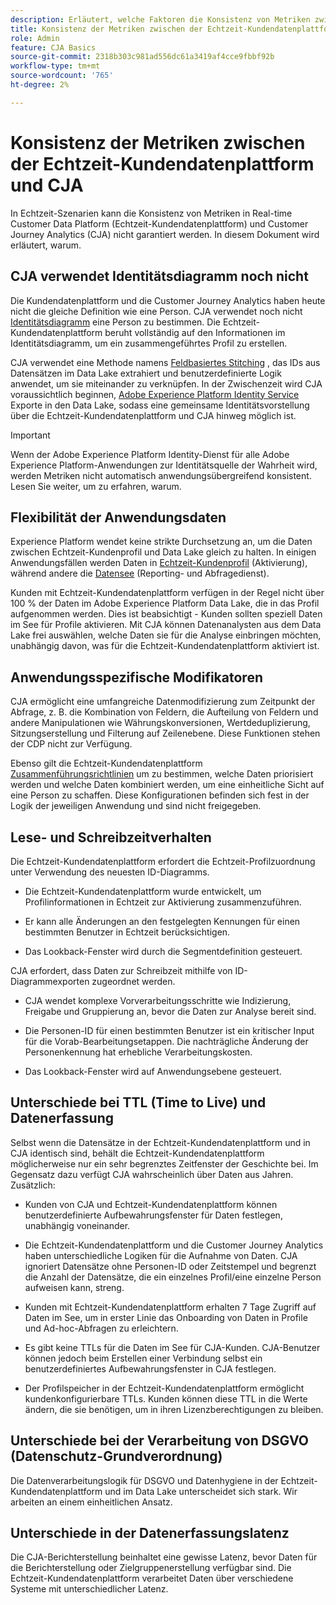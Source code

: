 ```yaml
---
description: Erläutert, welche Faktoren die Konsistenz von Metriken zwischen Real-time Customer Data Platform (Echtzeit-Kundendatenplattform) und CJA beeinflussen.
title: Konsistenz der Metriken zwischen der Echtzeit-Kundendatenplattform und CJA
role: Admin
feature: CJA Basics
source-git-commit: 2318b303c981ad556dc61a3419af4cce9fbbf92b
workflow-type: tm+mt
source-wordcount: '765'
ht-degree: 2%

---
```



# Konsistenz der Metriken zwischen der Echtzeit-Kundendatenplattform und CJA

In Echtzeit-Szenarien kann die Konsistenz von Metriken in Real-time Customer Data Platform (Echtzeit-Kundendatenplattform) und Customer Journey Analytics (CJA) nicht garantiert werden. In diesem Dokument wird erläutert, warum.

## CJA verwendet Identitätsdiagramm noch nicht

Die Kundendatenplattform und die Customer Journey Analytics haben heute nicht die gleiche Definition wie eine Person. CJA verwendet noch nicht [Identitätsdiagramm](https://experienceleague.adobe.com/docs/experience-platform/identity/home.html?lang=de) eine Person zu bestimmen. Die Echtzeit-Kundendatenplattform beruht vollständig auf den Informationen im Identitätsdiagramm, um ein zusammengeführtes Profil zu erstellen.

CJA verwendet eine Methode namens [Feldbasiertes Stitching](/help/connections/cca/overview.md) , das IDs aus Datensätzen im Data Lake extrahiert und benutzerdefinierte Logik anwendet, um sie miteinander zu verknüpfen. In der Zwischenzeit wird CJA voraussichtlich beginnen, [Adobe Experience Platform Identity Service](https://experienceleague.adobe.com/docs/experience-platform/identity/home.html?lang=en) Exporte in den Data Lake, sodass eine gemeinsame Identitätsvorstellung über die Echtzeit-Kundendatenplattform und CJA hinweg möglich ist.

>[!IMPORTANT]
>
>Wenn der Adobe Experience Platform Identity-Dienst für alle Adobe Experience Platform-Anwendungen zur Identitätsquelle der Wahrheit wird, werden Metriken nicht automatisch anwendungsübergreifend konsistent. Lesen Sie weiter, um zu erfahren, warum.

## Flexibilität der Anwendungsdaten

Experience Platform wendet keine strikte Durchsetzung an, um die Daten zwischen Echtzeit-Kundenprofil und Data Lake gleich zu halten. In einigen Anwendungsfällen werden Daten in [Echtzeit-Kundenprofil](https://experienceleague.adobe.com/docs/experience-platform/rtcdp/profile/profile-overview.html?lang=en) (Aktivierung), während andere die [Datensee](https://business.adobe.com/blog/basics/data-lake) (Reporting- und Abfragedienst).

Kunden mit Echtzeit-Kundendatenplattform verfügen in der Regel nicht über 100 % der Daten im Adobe Experience Platform Data Lake, die in das Profil aufgenommen werden. Dies ist beabsichtigt - Kunden sollten speziell Daten im See für Profile aktivieren. Mit CJA können Datenanalysten aus dem Data Lake frei auswählen, welche Daten sie für die Analyse einbringen möchten, unabhängig davon, was für die Echtzeit-Kundendatenplattform aktiviert ist.

## Anwendungsspezifische Modifikatoren

CJA ermöglicht eine umfangreiche Datenmodifizierung zum Zeitpunkt der Abfrage, z. B. die Kombination von Feldern, die Aufteilung von Feldern und andere Manipulationen wie Währungskonversionen, Wertdeduplizierung, Sitzungserstellung und Filterung auf Zeilenebene. Diese Funktionen stehen der CDP nicht zur Verfügung.

Ebenso gilt die Echtzeit-Kundendatenplattform [Zusammenführungsrichtlinien](https://experienceleague.adobe.com/docs/experience-platform/profile/merge-policies/overview.html?lang=en) um zu bestimmen, welche Daten priorisiert werden und welche Daten kombiniert werden, um eine einheitliche Sicht auf eine Person zu schaffen. Diese Konfigurationen befinden sich fest in der Logik der jeweiligen Anwendung und sind nicht freigegeben.

## Lese- und Schreibzeitverhalten

Die Echtzeit-Kundendatenplattform erfordert die Echtzeit-Profilzuordnung unter Verwendung des neuesten ID-Diagramms.

* Die Echtzeit-Kundendatenplattform wurde entwickelt, um Profilinformationen in Echtzeit zur Aktivierung zusammenzuführen.

* Er kann alle Änderungen an den festgelegten Kennungen für einen bestimmten Benutzer in Echtzeit berücksichtigen.

* Das Lookback-Fenster wird durch die Segmentdefinition gesteuert.

CJA erfordert, dass Daten zur Schreibzeit mithilfe von ID-Diagrammexporten zugeordnet werden.

* CJA wendet komplexe Vorverarbeitungsschritte wie Indizierung, Freigabe und Gruppierung an, bevor die Daten zur Analyse bereit sind.

* Die Personen-ID für einen bestimmten Benutzer ist ein kritischer Input für die Vorab-Bearbeitungsetappen. Die nachträgliche Änderung der Personenkennung hat erhebliche Verarbeitungskosten.

* Das Lookback-Fenster wird auf Anwendungsebene gesteuert.

## Unterschiede bei TTL (Time to Live) und Datenerfassung

Selbst wenn die Datensätze in der Echtzeit-Kundendatenplattform und in CJA identisch sind, behält die Echtzeit-Kundendatenplattform möglicherweise nur ein sehr begrenztes Zeitfenster der Geschichte bei. Im Gegensatz dazu verfügt CJA wahrscheinlich über Daten aus Jahren. Zusätzlich:

* Kunden von CJA und Echtzeit-Kundendatenplattform können benutzerdefinierte Aufbewahrungsfenster für Daten festlegen, unabhängig voneinander.

* Die Echtzeit-Kundendatenplattform und die Customer Journey Analytics haben unterschiedliche Logiken für die Aufnahme von Daten. CJA ignoriert Datensätze ohne Personen-ID oder Zeitstempel und begrenzt die Anzahl der Datensätze, die ein einzelnes Profil/eine einzelne Person aufweisen kann, streng.

* Kunden mit Echtzeit-Kundendatenplattform erhalten 7 Tage Zugriff auf Daten im See, um in erster Linie das Onboarding von Daten in Profile und Ad-hoc-Abfragen zu erleichtern.

* Es gibt keine TTLs für die Daten im See für CJA-Kunden. CJA-Benutzer können jedoch beim Erstellen einer Verbindung selbst ein benutzerdefiniertes Aufbewahrungsfenster in CJA festlegen.

* Der Profilspeicher in der Echtzeit-Kundendatenplattform ermöglicht kundenkonfigurierbare TTLs. Kunden können diese TTL in die Werte ändern, die sie benötigen, um in ihren Lizenzberechtigungen zu bleiben.

## Unterschiede bei der Verarbeitung von DSGVO (Datenschutz-Grundverordnung)

Die Datenverarbeitungslogik für DSGVO und Datenhygiene in der Echtzeit-Kundendatenplattform und im Data Lake unterscheidet sich stark. Wir arbeiten an einem einheitlichen Ansatz.

## Unterschiede in der Datenerfassungslatenz

Die CJA-Berichterstellung beinhaltet eine gewisse Latenz, bevor Daten für die Berichterstellung oder Zielgruppenerstellung verfügbar sind. Die Echtzeit-Kundendatenplattform verarbeitet Daten über verschiedene Systeme mit unterschiedlicher Latenz.